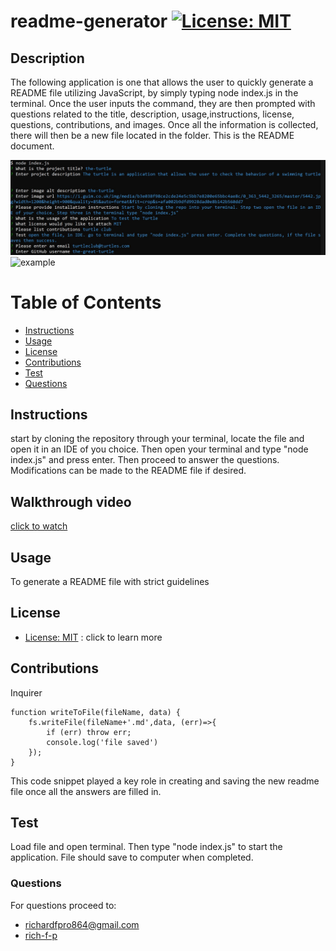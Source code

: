 # readme-generator      [![License: MIT](https://img.shields.io/badge/License-MIT-yellow.svg)](https://opensource.org/licenses/MIT)
## Description 
The following application is one that allows the user to quickly generate a README file utilizing JavaScript, by simply typing node index.js in the terminal. Once the user inputs the command, they are then prompted with questions related to the title, description, usage,instructions, license, questions, contributions, and images. Once all the information is collected, there will then be a new file located in the folder. This is the README document.


![terminal](./assets/terminal-rm.jpg)
![example](./assets/turtle-rm.gif)

# Table of Contents
- [Instructions](#instructions)
- [Usage](#usage)
- [License](#license)
- [Contributions](#contributions)
- [Test](#test)
- [Questions](#questions)
## Instructions
start by cloning the repository through your terminal, locate the file and open it in an IDE of you choice. Then open your terminal and type "node index.js" and press enter. Then proceed to answer the questions. Modifications can be made to the README file if desired.
## Walkthrough video
[click to watch](https://drive.google.com/file/d/1kmEz0pv2ON56AxQSSEH8Ik9BZOe2iKIE/view?usp=sharing)
## Usage
To generate a README file with strict guidelines
## License
* [License: MIT](https://opensource.org/licenses/MIT) : click to learn more
## Contributions
Inquirer
```
function writeToFile(fileName, data) {
    fs.writeFile(fileName+'.md',data, (err)=>{
        if (err) throw err;
        console.log('file saved')
    });
}
```
This code snippet played a key role in creating and saving the new readme file once all the answers are filled in. 
## Test
Load file and open terminal. Then type "node index.js" to start the application. File should save to computer when completed.
### Questions
For questions proceed to:
* [richardfpro864@gmail.com](mailto:richardfpro864@gmail.com)
* [rich-f-p](https://github.com/rich-f-p)